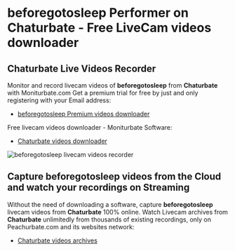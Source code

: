 # beforegotosleep Performer on Chaturbate - Free LiveCam videos downloader

## Chaturbate Live Videos Recorder

Monitor and record livecam videos of **beforegotosleep** from **Chaturbate** with Moniturbate.com
Get a premium trial for free by just and only registering with your Email address:
* [beforegotosleep Premium videos downloader](https://moniturbate.com/request-demo-licence-key.html)

Free livecam videos downloader - Moniturbate Software:
* [Chaturbate videos downloader](https://moniturbate.com/moniturbate-download-software.html)

![beforegotosleep livecam videos recorder](https://peachurnet.com/templates/moniturbate-software.png)


## Capture beforegotosleep videos from the Cloud and watch your recordings on Streaming

Without the need of downloading a software, capture **beforegotosleep** livecam videos from **Chaturbate** 100% online.
Watch Livecam archives from **Chaturbate** unlimitedly from thousands of existing recordings, only on Peachurbate.com and its websites network:
* [Chaturbate videos archives](https://peachurnet.com/)